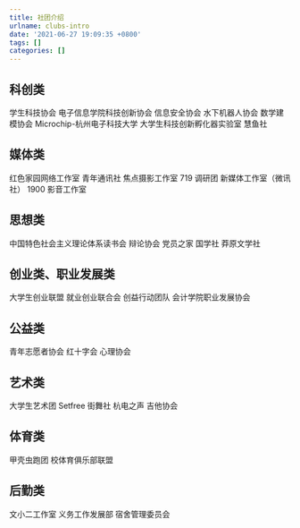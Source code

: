 ```yaml
---
title: 社团介绍
urlname: clubs-intro
date: '2021-06-27 19:09:35 +0800'
tags: []
categories: []
---
```


## 科创类

学生科技协会
电子信息学院科技创新协会
信息安全协会
水下机器人协会
数学建模协会
Microchip-杭州电子科技大学 大学生科技创新孵化器实验室
慧鱼社

## 媒体类

红色家园网络工作室
青年通讯社
焦点摄影工作室
719 调研团
新媒体工作室（微讯社）
1900 影音工作室

## 思想类

中国特色社会主义理论体系读书会
辩论协会
党员之家
国学社
莽原文学社

## 创业类、职业发展类

大学生创业联盟
就业创业联合会
创益行动团队
会计学院职业发展协会

## 公益类

青年志愿者协会
红十字会
心理协会

## 艺术类

大学生艺术团
Setfree 街舞社
杭电之声
吉他协会

## 体育类

甲壳虫跑团
校体育俱乐部联盟

## 后勤类

文小二工作室
义务工作发展部
宿舍管理委员会
